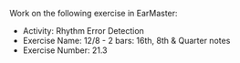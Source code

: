 Work on the following exercise in EarMaster:
- Activity: Rhythm Error Detection
- Exercise Name: 12/8 - 2 bars: 16th, 8th & Quarter notes
- Exercise Number: 21.3

